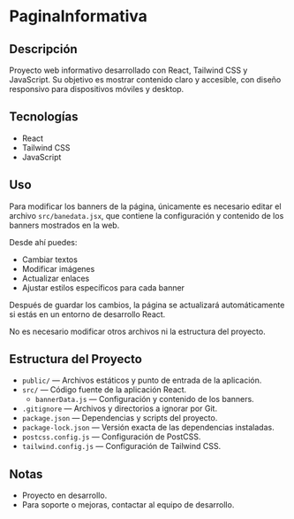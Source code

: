 # PaginaInformativa

## Descripción

Proyecto web informativo desarrollado con React, Tailwind CSS y JavaScript. Su objetivo es mostrar contenido claro y accesible, con diseño responsivo para dispositivos móviles y desktop.

## Tecnologías

- React
- Tailwind CSS
- JavaScript

## Uso

Para modificar los banners de la página, únicamente es necesario editar el archivo `src/banedata.jsx`, que contiene la configuración y contenido de los banners mostrados en la web.

Desde ahí puedes:
- Cambiar textos
- Modificar imágenes
- Actualizar enlaces
- Ajustar estilos específicos para cada banner

Después de guardar los cambios, la página se actualizará automáticamente si estás en un entorno de desarrollo React.

No es necesario modificar otros archivos ni la estructura del proyecto.

## Estructura del Proyecto

- `public/` — Archivos estáticos y punto de entrada de la aplicación.
- `src/` — Código fuente de la aplicación React.
  - `bannerData.js` — Configuración y contenido de los banners.
- `.gitignore` — Archivos y directorios a ignorar por Git.
- `package.json` — Dependencias y scripts del proyecto.
- `package-lock.json` — Versión exacta de las dependencias instaladas.
- `postcss.config.js` — Configuración de PostCSS.
- `tailwind.config.js` — Configuración de Tailwind CSS.

## Notas

- Proyecto en desarrollo.
- Para soporte o mejoras, contactar al equipo de desarrollo.
